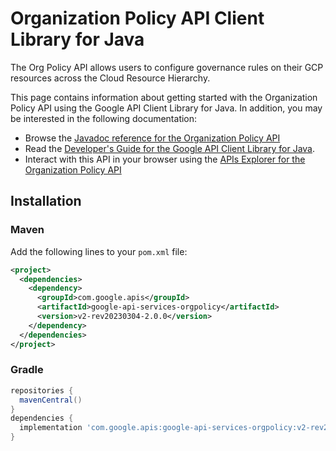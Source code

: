 # Organization Policy API Client Library for Java

The Org Policy API allows users to configure governance rules on their GCP resources across the Cloud Resource Hierarchy.

This page contains information about getting started with the Organization Policy API
using the Google API Client Library for Java. In addition, you may be interested
in the following documentation:

* Browse the [Javadoc reference for the Organization Policy API][javadoc]
* Read the [Developer's Guide for the Google API Client Library for Java][google-api-client].
* Interact with this API in your browser using the [APIs Explorer for the Organization Policy API][api-explorer]

## Installation

### Maven

Add the following lines to your `pom.xml` file:

```xml
<project>
  <dependencies>
    <dependency>
      <groupId>com.google.apis</groupId>
      <artifactId>google-api-services-orgpolicy</artifactId>
      <version>v2-rev20230304-2.0.0</version>
    </dependency>
  </dependencies>
</project>
```

### Gradle

```gradle
repositories {
  mavenCentral()
}
dependencies {
  implementation 'com.google.apis:google-api-services-orgpolicy:v2-rev20230304-2.0.0'
}
```

[javadoc]: https://googleapis.dev/java/google-api-services-orgpolicy/latest/index.html
[google-api-client]: https://github.com/googleapis/google-api-java-client/
[api-explorer]: https://developers.google.com/apis-explorer/#p/orgpolicy/v1/

